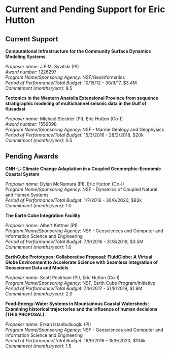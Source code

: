# Current and Pending Support for Eric Hutton
## Current Support

**Computational Infrastructure for the Community Surface Dynamics Modeling Systems**

*Proposer name*: J.P.M. Syvitski (PI)  
*Award number*: 1226297  
*Program Name/Sponsoring Agency*: NSF/Geoinformatics  
*Period of Performance/Total Budget*: 10/15/12 – 30/9/17, $3.4M  
*Commitment (months/year)*: 9.5  

**Tectonics in the Western Anatolia Extensional Province from sequence stratigraphic modeling of multichannel seismic data in the Gulf of Kusadasi**

*Proposer name*: Michael Steckler (PI), Eric Hutton (Co-I)  
*Award number*: 1559098  
*Program Name/Sponsoring Agency*: NSF - Marine Geology and Geophysics  
*Period of Performance/Total Budget*: 15/3/2016 - 28/2/2018, $20k  
*Commitment (months/year)*: 0.5  


## Pending Awards   

**CNH-L: Climate Change Adaptation in a Coupled Geomorphic-Economic Coastal System**

*Proposer name*: Dylan McNamara (PI), Eric Hutton (Co-I)  
*Program Name/Sponsoring Agency*: NSF - Dynamics of Coupled Natural and Human Systems  
*Period of Performance/Total Budget*: 1/7/2016 - 30/6/2020, $83k  
*Commitment (months/year)*: 1.0  

**The Earth Cube Integration Facility**

*Proposer name*: Albert Kettner (PI)  
*Program Name/Sponsoring Agency*: NSF - Geosciences and Computer and Information Science and Engineering  
*Period of Performance/Total Budget*: 7/9/2016 - 31/8/2019, $3.5M  
*Commitment (months/year)*: 1.0  

**EarthCube Prototypes: Collaborative Proposal: FluidGlobe:  A Virtual Globe
Environment to Accelerate Science with Seamless Integration of Geoscience Data
and Models**

*Proposer name*: Scott Peckham (PI), Eric Hutton (Co-I)  
*Program Name/Sponsoring Agency*: NSF, Earth Cube Program/Initiative  
*Period of Performance/Total Budget*: 7/9/2017 - 31/8/2019, $1.9M  
*Commitment (months/year)*: 2.0  

**Food-Energy-Water Systems in Mountainous Coastal Watersheds: Examining historical trajectories and the influence of human decisions (THIS PROPOSAL)**

*Proposer name*: Erkan Istanbulluoglu (PI)  
*Program Name/Sponsoring Agency*: NSF - Geosciences and Computer and Information Science and Engineering  
*Period of Performance/Total Budget*: 16/9/2016 - 15/9/2020, $134k  
*Commitment (months/year)*: 1.5  
